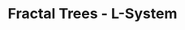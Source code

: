 ---
layout: project
title: Fractal Trees - L-System
image: /images/projects/fractal-trees-L-system.png
description: Tree representation of a Lindenmayer system. Product of the generation rules are outputted to the user in text format, and as an image.
scripts:
  - common/p5.js
  - common/p5.dom.js
  - FractalTrees-L-system/sketch.js
---